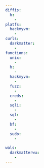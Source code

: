 ```yaml
---
diffis:
  h:
    -
platfs:
  hackmyvm:
    -
curls:
  darkmatter:
    -
functions:
  unix:
    -
  h:
    -
  hackmyvm:
    -
  fuzz:
    -
  creds:
    -
  sqli:
    -
  sql:
    -
  bf:
    -
  sudo:
    -

wals:
  darkmatterwu:
    -
---
```

